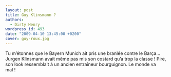 ```yaml
---
layout: post
title: Guy Klinsmann ?
authors:
  - Dirty Henry
wordpress_id: 493
date: "2009-04-10 13:45:00 +0200"
cover: guy-roux.jpg
---
```


Tu m’étonnes que le Bayern Munich ait pris une branlée contre le Barça… Jurgen
Klinsmann avait même pas mis son costard qu’a trop la classe ! Pire, son look
ressemblait à un ancien entraîneur bourguignon. Le monde va mal !
